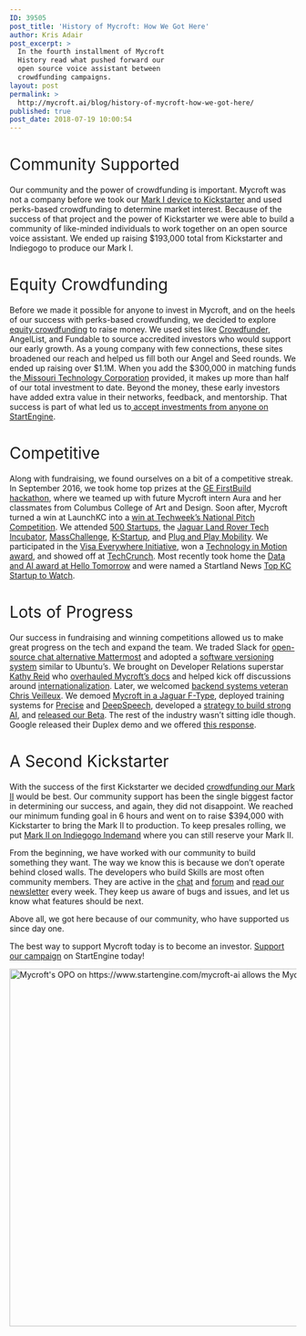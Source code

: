 ```yaml
---
ID: 39505
post_title: 'History of Mycroft: How We Got Here'
author: Kris Adair
post_excerpt: >
  In the fourth installment of Mycroft
  History read what pushed forward our
  open source voice assistant between
  crowdfunding campaigns.
layout: post
permalink: >
  http://mycroft.ai/blog/history-of-mycroft-how-we-got-here/
published: true
post_date: 2018-07-19 10:00:54
---
```

<h1><span style="font-weight: 400;">Community Supported</span></h1>
<span style="font-weight: 400;">Our community and the power of crowdfunding is important. Mycroft was not a company before we took our <a href="https://mycroft.ai/blog/history-of-mycroft-making-mycroft-1/" target="_blank" rel="noopener">Mark I device to Kickstarter</a> and used perks-based crowdfunding to determine market interest. Because of the success of that project and the power of Kickstarter we were able to build a community of like-minded individuals to work together on an open source voice assistant. We ended up raising $193,000 total from Kickstarter and Indiegogo to produce our Mark I.</span>
<h1><span style="font-weight: 400;">Equity Crowdfunding</span></h1>
<span style="font-weight: 400;">Before we made it possible for anyone to invest in Mycroft, and on the heels of our success with perks-based crowdfunding, we decided to explore </span><a href="https://mycroft.ai/blog/crowdfunding-path-success/" target="_blank" rel="noopener"><span style="font-weight: 400;">equity crowdfunding</span></a><span style="font-weight: 400;"> to raise money. We used sites like </span><a href="https://mycroft.ai/blog/mycroft-and-crowdfunder/" target="_blank" rel="noopener"><span style="font-weight: 400;">Crowdfunder</span></a><span style="font-weight: 400;">, AngelList, and Fundable to source accredited investors who would support our early growth. As a young company with few connections, these sites broadened our reach and helped us fill both our Angel and Seed rounds. We ended up raising over $1.1M. When you add the $300,000 in matching funds the</span><a href="https://www.youtube.com/watch?v=aLKbsyweZRE" target="_blank" rel="noopener"><span style="font-weight: 400;"> Missouri Technology Corporation</span></a><span style="font-weight: 400;"> provided, it makes up more than half of our total investment to date. Beyond the money, these early investors have added extra value in their networks, feedback, and mentorship. That success is part of what led us to</span><a href="https://www.startengine.com/mycroft-ai?utm_source=blog&amp;utm_medium=hst4" target="_blank" rel="noopener"><span style="font-weight: 400;"> accept investments from anyone on StartEngine</span></a><span style="font-weight: 400;">.</span>
<h1><span style="font-weight: 400;">Competitive</span></h1>
<span style="font-weight: 400;">Along with fundraising, we found ourselves on a bit of a competitive streak. In September 2016, we took home top prizes at the </span><a href="https://mycroft.ai/blog/the-future-of-everything/" target="_blank" rel="noopener"><span style="font-weight: 400;">GE FirstBuild hackathon</span></a>,<span style="font-weight: 400;"> where we teamed up with future Mycroft intern Aura and her classmates from Columbus College of Art and Design. Soon after, Mycroft turned a win at LaunchKC into a </span><a href="https://www.kansascity.com/news/business/technology/article140998808.html" target="_blank" rel="noopener"><span style="font-weight: 400;">win at Techweek’s National Pitch Competition</span></a><span style="font-weight: 400;">. We attended </span><a href="https://mycroft.ai/blog/mycroft-joins-500-startups/" target="_blank" rel="noopener"><span style="font-weight: 400;">500 Startups</span></a><span style="font-weight: 400;">, the </span><a href="https://mycroft.ai/blog/mycroft-welcomes-jaguar-land-rover-new-investor/" target="_blank" rel="noopener"><span style="font-weight: 400;">Jaguar Land Rover Tech Incubator</span></a><span style="font-weight: 400;">, </span><a href="https://www.necn.com/multimedia/MassChallenge-Mycroft-AI-Veripad-CareAline_NECN-441788123.html" target="_blank" rel="noopener"><span style="font-weight: 400;">MassChallenge</span></a><span style="font-weight: 400;">, </span><a href="https://mycroft.ai/blog/mycroft-takes-south-korea-k-startup/" target="_blank" rel="noopener"><span style="font-weight: 400;">K-Startup</span></a><span style="font-weight: 400;">, and </span><a href="https://www.youtube.com/watch?v=xHsGNdeFQFU" target="_blank" rel="noopener"><span style="font-weight: 400;">Plug and Play Mobility</span></a><span style="font-weight: 400;">. We participated in the </span><a href="https://twitter.com/mycroft_ai/status/859893344209707009" target="_blank" rel="noopener"><span style="font-weight: 400;">Visa Everywhere Initiative</span></a><span style="font-weight: 400;">, won a </span><a href="https://mycroft.ai/blog/mycroft-takes-home-tim-award-technology-motion-conference-2017/" target="_blank" rel="noopener"><span style="font-weight: 400;">Technology in Motion award</span></a><span style="font-weight: 400;">, and showed off at </span><a href="https://mycroft.ai/blog/mycroft-techcrunch-disrupt-featured-startup-alley-company/" target="_blank" rel="noopener"><span style="font-weight: 400;">TechCrunch</span></a><span style="font-weight: 400;">. Most recently took home the </span><a href="https://mycroft.ai/blog/mycroft-wins-data-ai-track-hello-tomorrow/" target="_blank" rel="noopener"><span style="font-weight: 400;">Data and AI award at Hello Tomorrow</span></a><span style="font-weight: 400;"> and were named a Startland News </span><a href="http://www.startlandnews.com/2018/01/2018-startups-watch-mycroft/" target="_blank" rel="noopener"><span style="font-weight: 400;">Top KC Startup to Watch</span></a><span style="font-weight: 400;">.</span>
<h1><span style="font-weight: 400;">Lots of Progress</span></h1>
<span style="font-weight: 400;">Our success in fundraising and winning competitions allowed us to make great progress on the tech and expand the team. We traded Slack for <a href="https://mycroft.ai/blog/mattermost-replaces-slack-chat-forum/" target="_blank" rel="noopener">open-source chat alternative Mattermost</a> and adopted a </span><a href="https://mycroft.ai/blog/software-version-numbers-explained/" target="_blank" rel="noopener"><span style="font-weight: 400;">software versioning system</span></a><span style="font-weight: 400;"> similar to Ubuntu’s. We brought on Developer Relations superstar </span><a href="https://mycroft.ai/blog/mycoft-director-of-developer-relations-2/" target="_blank" rel="noopener"><span style="font-weight: 400;">Kathy Reid</span></a><span style="font-weight: 400;"> who </span><a href="https://mycroft.ai/blog/improving-mycrofts-documentation/" target="_blank" rel="noopener"><span style="font-weight: 400;">overhauled Mycroft’s docs</span></a><span style="font-weight: 400;"> and helped kick off discussions around </span><a href="https://mycroft.ai/blog/languages-are-hard/" target="_blank" rel="noopener"><span style="font-weight: 400;">internationalization</span></a><span style="font-weight: 400;">. Later, we welcomed <a href="https://mycroft.ai/blog/meet-chris-mycrofts-new-lead-backend-developer/" target="_blank" rel="noopener">backend systems veteran Chris Veilleux</a>. We demoed </span><a href="https://youtu.be/6GHmzbXp_jY" target="_blank" rel="noopener"><span style="font-weight: 400;">Mycroft in a Jaguar F-Type</span></a><span style="font-weight: 400;">, deployed training systems for </span><a href="https://mycroft.ai/blog/introducing-precise/" target="_blank" rel="noopener"><span style="font-weight: 400;">Precise</span></a><span style="font-weight: 400;"> and </span><a href="https://mycroft.ai/blog/training-deep-speech-how-you-can-help/" target="_blank" rel="noopener"><span style="font-weight: 400;">DeepSpeech</span></a><span style="font-weight: 400;">, developed a </span><a href="https://mycroft.ai/blog/building-strong-ai-strategy/" target="_blank" rel="noopener"><span style="font-weight: 400;">strategy to build strong AI</span></a>,<span style="font-weight: 400;"> and </span><a href="https://mycroft.ai/blog/were-in-beta-how-to-update-to-18-02b/" target="_blank" rel="noopener"><span style="font-weight: 400;">released our Beta</span></a><span style="font-weight: 400;">. The rest of the industry wasn’t sitting idle though. Google released their Duplex demo and we offered </span><a href="https://mycroft.ai/blog/congrats-on-google-duplex-whats-next/" target="_blank" rel="noopener"><span style="font-weight: 400;">this response</span></a><span style="font-weight: 400;">. </span>
<h1><span style="font-weight: 400;">A Second Kickstarter</span></h1>
<span style="font-weight: 400;">With the success of the first Kickstarter we decided </span><a href="https://mycroft.ai/blog/kickstarter-live-check-mark-ii/" target="_blank" rel="noopener"><span style="font-weight: 400;">crowdfunding our Mark II</span></a><span style="font-weight: 400;"> would be best. Our community support has been the single biggest factor in determining our success, and again, they did not disappoint. We reached our minimum funding goal in 6 hours and went on to raise $394,000 with Kickstarter to bring the Mark II to production. To keep presales rolling, we put </span><a href="https://igg.me/at/mycroft/reft/1649210/hist4" target="_blank" rel="noopener"><span style="font-weight: 400;">Mark II on Indiegogo Indemand</span></a><span style="font-weight: 400;"> where you can still reserve your Mark II. </span>

<span style="font-weight: 400;">From the beginning, we have worked with our community to build something they want. The way we know this is because we don’t operate behind closed walls. The developers who build Skills are most often community members. They are active in the </span><a href="https://chat.mycroft.ai/" target="_blank" rel="noopener"><span style="font-weight: 400;">chat</span></a><span style="font-weight: 400;"> and </span><a href="https://community.mycroft.ai/" target="_blank" rel="noopener"><span style="font-weight: 400;">forum</span></a><span style="font-weight: 400;"> and </span><a href="https://mycroftai.activehosted.com/f/24" target="_blank" rel="noopener"><span style="font-weight: 400;">read our newsletter</span></a><span style="font-weight: 400;"> every week. They keep us aware of bugs and issues, and let us know what features should be next.</span>

<span style="font-weight: 400;">Above all, we got here because of our community, who have supported us since day one.</span>

The best way to support Mycroft today is to become an investor. <a href="https://www.startengine.com/mycroft-ai?utm_source=blog&amp;utm_term=hist4" target="_blank" rel="noopener">Support our campaign</a> on StartEngine today!

<a href="https://www.startengine.com/mycroft-ai?utm_source=blog&amp;utm_medium=hst4" target="_blank" rel="noopener"><img class="aligncenter wp-image-38773 size-full" src="https://mycroft.ai/wp-content/uploads/2018/06/1200x628-B.png" alt="Mycroft's OPO on https://www.startengine.com/mycroft-ai allows the Mycroft Community to invest in the software they love" width="1200" height="628" /></a>